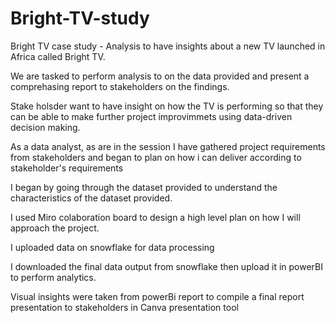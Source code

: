 # Bright-TV-study
Bright TV case study - Analysis to have insights about a new TV launched in Africa called Bright TV. 

We are tasked to perform analysis to on the data provided and present a comprehasing report to stakeholders on the findings.

Stake holsder want to have insight on how the TV is performing so that they can be able to make further project improvimmets using data-driven decision making.


As a data analyst, as are in the session I have gathered project requirements from stakeholders and began to plan on how i can deliver according to stakeholder's requirements

I began by going through the dataset provided to understand the characteristics of the dataset provided. 

I used Miro colaboration board to design a high level plan on how I will approach the project. 

I uploaded data on snowflake for data processing 

I downloaded the final data output from snowflake then upload it in powerBI to perform analytics.

Visual insights were taken from powerBi report to compile a final report presentation to stakeholders in Canva presentation tool

